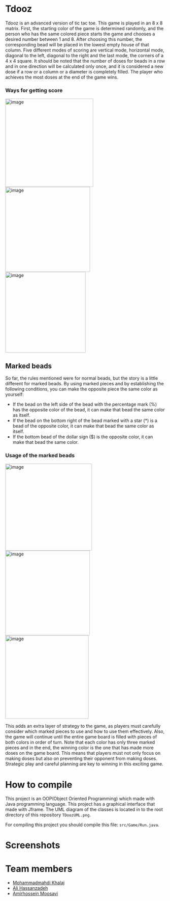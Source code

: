 # Tdooz
Tdooz is an advanced version of tic tac toe. This game is played in an 8 x 8 matrix. First, the starting color of the game is determined randomly, and the person who has the same colored piece starts the game and chooses a desired number between 1 and 8. After choosing this number, the corresponding bead will be placed in the lowest empty house of that column. Five different modes of scoring are vertical mode, horizontal mode, diagonal to the left, diagonal to the right and the last mode, the corners of a 4 x 4 square. It should be noted that the number of doses for beads in a row and in one direction will be calculated only once, and it is considered a new dose if a row or a column or a diameter is completely filled. The player who achieves the most doses at the end of the game wins.

### Ways for getting score
<img width="277" alt="image" src="https://github.com/mohamadkhalaj/Tdooz/assets/62938359/6ac4f735-660d-4195-b319-9bdf2dfa7400">
<img width="267" alt="image" src="https://github.com/mohamadkhalaj/Tdooz/assets/62938359/1eab1f5e-b1ff-40d4-92cc-67a82484808d">
<img width="253" alt="image" src="https://github.com/mohamadkhalaj/Tdooz/assets/62938359/4cb37d58-fc17-46ca-8624-394a6c5a26b3">

## Marked beads
So far, the rules mentioned were for normal beads, but the story is a little different for marked beads. By using marked pieces and by establishing the following conditions, you can make the opposite piece the same color as yourself:
- If the bead on the left side of the bead with the percentage mark (%) has the opposite color of the bead, it can make that bead the same color as itself.
- If the bead on the bottom right of the bead marked with a star (*) is a bead of the opposite color, it can make that bead the same color as itself.
- If the bottom bead of the dollar sign ($) is the opposite color, it can make that bead the same color. 

### Usage of the marked beads
<img width="273" alt="image" src="https://github.com/mohamadkhalaj/Tdooz/assets/62938359/e0ebfcfa-7ccf-4dca-bd99-6301f10dee61">
<img width="266" alt="image" src="https://github.com/mohamadkhalaj/Tdooz/assets/62938359/722f28bc-ad02-424e-b32b-c94d55ccc32e">
<img width="262" alt="image" src="https://github.com/mohamadkhalaj/Tdooz/assets/62938359/d877d52f-9eed-42f0-b28f-8a88d40242bb">

This adds an extra layer of strategy to the game, as players must carefully consider which marked pieces to use and how to use them effectively.
Also, the game will continue until the entire game board is filled with pieces of both colors in order of turn. Note that each color has only three marked pieces and in the end, the winning color is the one that has made more doses on the game board. This means that players must not only focus on making doses but also on preventing their opponent from making doses. Strategic play and careful planning are key to winning in this exciting game.

# How to compile
This project is an OOP(Object Oriented Programming) which made with Java programming language. This project has a graphical interface that made with Jframe. The UML diagram of the classes is located in to the root directory of this repository `TDoozUML.png`.

For compiling this project you should compile this file: `src/Game/Run.java`.

# Screenshots


# Team members
- [Mohammadmahdi Khalaj](https://github.com/mohamadkhalaj)
- [Ali Hassanzadeh](https://github.com/AliHasanzadeh80)
- [Amirhossein Moosavi](https://github.com/AmirH-Moosavi)
